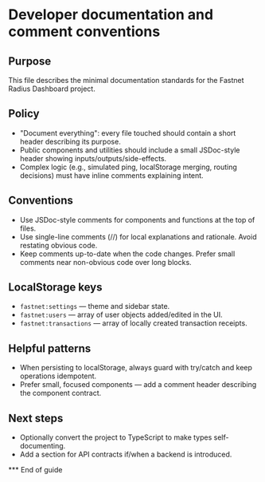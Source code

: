 Developer documentation and comment conventions
===========================================

Purpose
-------
This file describes the minimal documentation standards for the Fastnet Radius Dashboard project.

Policy
------
- "Document everything": every file touched should contain a short header describing its purpose.
- Public components and utilities should include a small JSDoc-style header showing inputs/outputs/side-effects.
- Complex logic (e.g., simulated ping, localStorage merging, routing decisions) must have inline comments explaining intent.

Conventions
-----------
- Use JSDoc-style comments for components and functions at the top of files.
- Use single-line comments (//) for local explanations and rationale. Avoid restating obvious code.
- Keep comments up-to-date when the code changes. Prefer small comments near non-obvious code over long blocks.

LocalStorage keys
-----------------
- `fastnet:settings` — theme and sidebar state.
- `fastnet:users` — array of user objects added/edited in the UI.
- `fastnet:transactions` — array of locally created transaction receipts.

Helpful patterns
----------------
- When persisting to localStorage, always guard with try/catch and keep operations idempotent.
- Prefer small, focused components — add a comment header describing the component contract.

Next steps
----------
- Optionally convert the project to TypeScript to make types self-documenting.
- Add a section for API contracts if/when a backend is introduced.

*** End of guide
